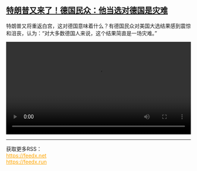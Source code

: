 <!--1731230225000-->
[特朗普又来了！德国民众：他当选对德国是灾难](https://www.dw.com/zh/%E7%89%B9%E6%9C%97%E6%99%AE%E5%8F%88%E6%9D%A5%E4%BA%86%EF%BC%81%E5%BE%B7%E5%9B%BD%E6%B0%91%E4%BC%97%EF%BC%9A%E4%BB%96%E5%BD%93%E9%80%89%E5%AF%B9%E5%BE%B7%E5%9B%BD%E6%98%AF%E7%81%BE%E9%9A%BE/a-70723946)
------

<p>特朗普又将重返白宫，这对德国意味着什么？有德国民众对美国大选结果感到震惊和沮丧，认为：“对大多数德国人来说，这个结果简直是一场灾难。”</small></p><video src="https://tvdownloaddw-a.akamaihd.net/vps/webvideos/CHI/2024/DWVG/DWVGCHI241107_BCHI241107_trumpreaktion-LTR-W_01ICW_AVC_512x288.mp4" controls style="width:100%"></video><br><hr><div>获取更多RSS：<br><a href="https://feedx.net" style="color:orange" target="_blank">https://feedx.net</a> <br><a href="https://feedx.run" style="color:orange" target="_blank">https://feedx.run</a><br></div>
